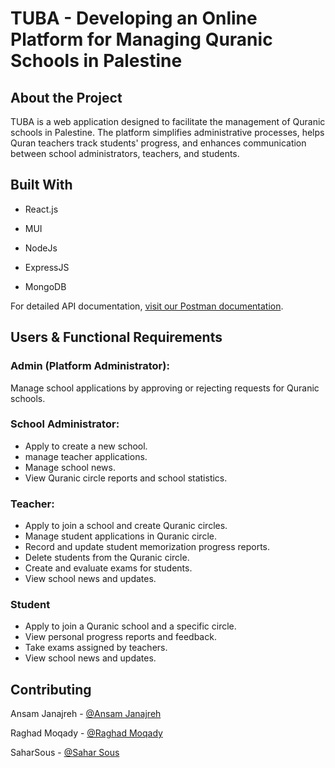 # TUBA - Developing an Online Platform for Managing Quranic Schools in Palestine

## About the Project
TUBA is a web application designed to facilitate the management of Quranic schools in Palestine. The platform simplifies administrative processes, helps Quran teachers track students' progress, and enhances communication between school administrators, teachers, and students.


## Built With
+ React.js
- MUI
* NodeJs
+ ExpressJS
* MongoDB

For detailed API documentation, [visit our Postman documentation](https://documenter.getpostman.com/view/34940751/2sAY55cJds?fbclid=IwY2xjawISsOhleHRuA2FlbQIxMAABHVBwAELGR-TYgrUeN1sgqHVV9WjjSDYLdNPzdxrgOfz4f1dvrrOeuX7izw_aem_Cwx3GSv-Fo6wJw2rFs0WyQ).


## Users & Functional Requirements 

### Admin (Platform Administrator):
Manage school applications by approving or rejecting requests for Quranic schools.

### School Administrator:
* Apply to create a new school.
* manage teacher applications.
* Manage school news.
* View Quranic circle reports and school statistics.

### Teacher:
* Apply to join a school and create Quranic circles.
* Manage student applications in Quranic circle.
* Record and update student memorization progress reports.
* Delete students from the Quranic circle.
* Create and evaluate exams for students.
* View school news and updates.
  

### Student
* Apply to join a Quranic school and a specific circle.
* View personal progress reports and feedback.
* Take exams assigned by teachers.
* View school news and updates.

## Contributing
Ansam Janajreh - [@Ansam Janajreh](https://github.com/Ansam56)

Raghad Moqady - [@Raghad Moqady](https://github.com/Raghad-Moqady) 

SaharSous - [@Sahar Sous](https://github.com/Sahar-sous72)
